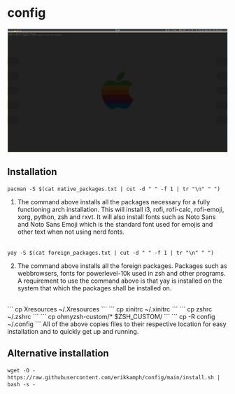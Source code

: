 # config
![Screenshot of configuration](1648541004.png)

## Installation
```
pacman -S $(cat native_packages.txt | cut -d " " -f 1 | tr "\n" " ")
```
1. The command above installs all the packages necessary for a fully functioning arch installation. This will install i3, rofi, rofi-calc, rofi-emoji, xorg, python, zsh and rxvt.
It will also install fonts such as Noto Sans and Noto Sans Emoji which is the standard font used for emojis and other text when not using nerd fonts.
<br><br>
```
yay -S $(cat foreign_packages.txt | cut -d " " -f 1 | tr "\n" " ")
```
2. The command above installs all the foreign packages. Packages such as webbrowsers, fonts for powerlevel-10k used in zsh and other programs. A requirement to use the command above is that yay is installed on the system that which the packages shall be installed on.
<br>
```
cp Xresources ~/.Xresources
```
```
cp xinitrc ~/.xinitrc
```
```
cp zshrc ~/.zshrc
```
```
cp ohmyzsh-custom/* $ZSH_CUSTOM/
```
```
cp -R config ~/.config
```
All of the above copies files to their respective location for easy installation and to quickly get up and running.

## Alternative installation
```
wget -O - https://raw.githubusercontent.com/erikkamph/config/main/install.sh | bash -s -
